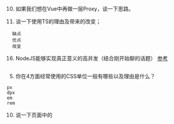 

10. 如果我们想在Vue中再做一层Proxy，谈一下思路。


13. 谈一下使用TS的理由及带来的改变；
```
  缺点
  优点
  改变
```

16. NodeJS能够实现真正意义的高并发（结合刚开始聊的话题）
[参考](https://www.cnblogs.com/linzhanfly/p/9082895.html)
```

```


5. 你在4方面经常使用的CSS单位一般有哪些以及理由是什么？
```
px
dpx
em
rem
```




10. 说一下页面中的<script>中代码的执行时机，以及不同属性在不同browser下的兼容性？
```
放的位置
deffer 
async
```


12. 针对SPA的各类问题，比如按需加载的问题，以及React/Vue分别实现的思路是什么；

14. 在页面相关开发过程中，如何做单测？会用到哪些框架；
```
mocha
jest
```

15. 谈一下对Vue中动态组件的理解；
```
动态组件的定义
动态组件的用途
动态组件的缺点
```
16. 自己写一个脚手架，谈一下思路；


21. 说一下MVC和MVVM的区别是什么；

7. 具体说一下吧，你们的测试是怎么做的？谈一下BDD与TDD的区别？

7. 请用自己的思路实现一下Promise，自己写的Promise与原生的区别是什么？


8. JS引擎的运行原理能了解到什么程度？

11. 使用JS的时候，如何评估代码/功能的性能？假设现在有几百行代码，如何评估其性能？
```

```
12. 谈一下你对ES中语法糖的理解？如果现在你自己创造一颗语法糖，有没有思路？
```
```
13. WeakMap/Set一般应用于什么场景？
```
```
14. String(..) 与 new String(..)的区别是什么？
15. 谈一下对字面量的理解？
```
字面量（literal）用于表达源代码中一个固定值的表示法（notation），整数、浮点数以及字符串等等都是字面量。
```

22. 谈一下对viewport的理解？

31. 谈一下你对新工作的期望？如果你未来带团队，你认为带团队需要具备哪些能力？
```
技术能力
```

【面试部分问题列表】候选人目标：P6+

5. 用Bind会带来哪些副作用？
6. 说一下一个箭头函数被转成ES5的代码；



9. 你身边的前端领域高手他们具备哪些特征（全栈能力、知识深度、注重开发效率）？



【面试部分问题列表】候选人目标：P6+

4. 你认为一般使用TS的原因是什么？用TS来做抽象化有哪些手段？
5. TS的抽象类和接口在编译成JS后的区别是什么？
6. 使用Decrator带来的编程改变有哪些？
9. 之前有做过H5页面开发吗？

4. 页面开发中，除了功能方面，你认为还有哪些方面值得关注？
性能、安全
5. 平时开发中，如何抓包？

8. 谈一下可视化埋点的方案？



【面试部分问题列表】候选人目标：P6+

7. 谈一下你个人对数据流架构的理解？

5. 您认为如果可以从0开始写一套MVVM框架，您会为其评定为P几水平？
7. 从面条代码到数据绑定，请谈一下其中思想层面的变迁（该问题考验候选人的深度）；
8. 请谈一下业务逻辑与页面逻辑的区别？

```
模块化处理
按需加载

```


3. Vue方面，这样一个场景：有个SPA页面，加载页面会加载大量的组件，问题是：如何在关闭路由时有效销毁这些组件？
4. 如何实现可以冒泡的emit，2.0拿掉这个feature的原因是什么？如果把这个feature抽象成一个通用的框架，你会如何设计？
5. 你觉得Vue的slot有哪些不足的地方？有没有优化的思路？
6. TS方面，你对泛型的理解是什么？